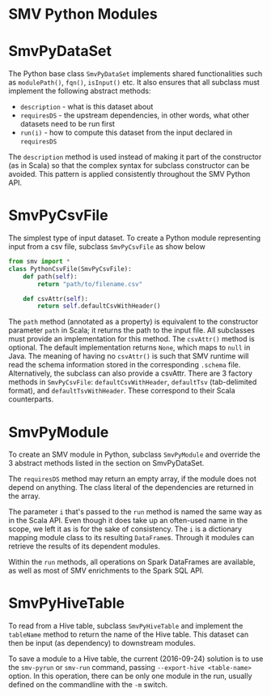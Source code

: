 # SMV Python Modules

# SmvPyDataSet

The Python base class `SmvPyDataSet` implements shared functionalities such as `modulePath()`, `fqn()`, `isInput()` etc.  It also ensures that all subclass must implement the following abstract methods:
* `description` - what is this dataset about
* `requiresDS`  - the upstream dependencies, in other words, what other datasets need to be run first
* `run(i)`      - how to compute this dataset from the input declared in `requiresDS`

The `description` method is used instead of making it part of the constructor (as in Scala) so that the complex syntax for subclass constructor can be avoided.  This pattern is applied consistently throughout the SMV Python API.

# SmvPyCsvFile

The simplest type of input dataset.  To create a Python module representing input from a csv file, subclass `SmvPyCsvFile` as show below
```python
from smv import *
class PythonCsvFile(SmvPyCsvFile):
    def path(self):
        return "path/to/filename.csv"

    def csvAttr(self):
        return self.defaultCsvWithHeader()
```
The `path` method (annotated as a property) is equivalent to the constructor parameter `path` in Scala; it returns the path to the input file.  All subclasses must provide an implementation for this method.  The `csvAttr()` method is optional.  The default implementation returns `None`, which maps to `null` in Java.  The meaning of having no `csvAttr()` is such that SMV runtime will read the schema information stored in the corresponding `.schema` file.  Alternatively, the subclass can also provide a csvAttr.  There are 3 factory methods in `SmvPyCsvFile`: `defaultCsvWithHeader`, `defaultTsv` (tab-delimited format), and `defaultTsvWithHeader`.  These correspond to their Scala counterparts.

# SmvPyModule

To create an SMV module in Python, subclass `SmvPyModule` and override the 3 abstract methods listed in the section on SmvPyDataSet.

The `requiresDS` method may return an empty array, if the module does not depend on anything.  The class literal of the dependencies are returned in the array.

The parameter `i` that's passed to the `run` method is named the same way as in the Scala API.  Even though it does take up an often-used name in the scope, we left it as is for the sake of consistency.  The `i` is a dictionary mapping module class to its resulting `DataFrame`s.  Through it modules can retrieve the results of its dependent modules.

Within the `run` methods, all operations on Spark DataFrames are available, as well as most of SMV enrichments to the Spark SQL API.

# SmvPyHiveTable

To read from a Hive table, subclass `SmvPyHiveTable` and implement the `tableName` method to return the name of the Hive table.  This dataset can then be input (as dependency) to downstream modules.

To save a module to a Hive table, the current (2016-09-24) solution is to use the `smv-pyrun` or `smv-run` command, passing `--export-hive <table-name>` option.  In this operation, there can be only one module in the run, usually defined on the commandline with the `-m` switch.
